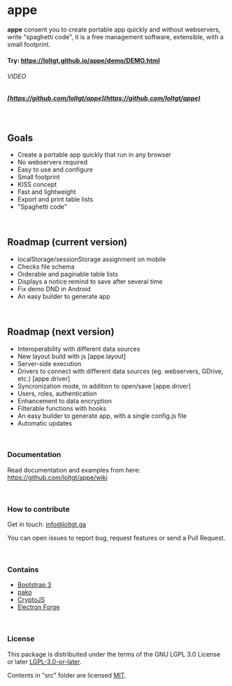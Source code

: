 
# appe

**appe** consent you to create portable app quickly and without webservers, write "spaghetti code", it is a free management software, extensible, with a small footprint.

#### Try: https://loltgt.github.io/appe/demo/DEMO.html

###### VIDEO

##### [https://github.com/loltgt/appe](https://github.com/loltgt/appe)

 

## Goals

- Create a portable app quickly that run in any browser
- No webservers required
- Easy to use and configure
- Small footprint
- KISS concept
- Fast and lightweight
- Export and print table lists
- "Spaghetti code"

 

## Roadmap (current version)

- localStorage/sessionStorage assignment on mobile
- Checks file schema
- Orderable and paginable table lists
- Displays a notice remind to save after several time
- Fix demo DND in Android
- An easy builder to generate app

 

## Roadmap (next version)

- Interoperability with different data sources
- New layout build with js [appe.layout]
- Server-side execution
- Drivers to connect with different data sources (eg. webservers, GDrive, etc.) [appe.driver]
- Syncronization mode, in addition to open/save [appe.driver]
- Users, roles, authentication
- Enhancement to data encryption
- Filterable functions with hooks
- An easy builder to generate app, with a single config.js file
- Automatic updates

 

### Documentation

Read documentation and examples from here: https://github.com/loltgt/appe/wiki

 

### How to contribute

Get in touch: <info@loltgt.ga>

You can open issues to report bug, request features or send a Pull Request.

 

### Contains

* [Bootstrap 3](https://getbootstrap.com/docs/3.4/)
* [pako](https://github.com/nodeca/pako)
* [CryptoJS](https://github.com/brix/crypto-js)
* [Electron Forge](https://github.com/electron-userland/electron-forge)

 

### License

This package is distribuited under the terms of the GNU LGPL 3.0 License or later [LGPL-3.0-or-later](LICENSE).

Contents in "src" folder are licensed [MIT](src/LICENSE).


